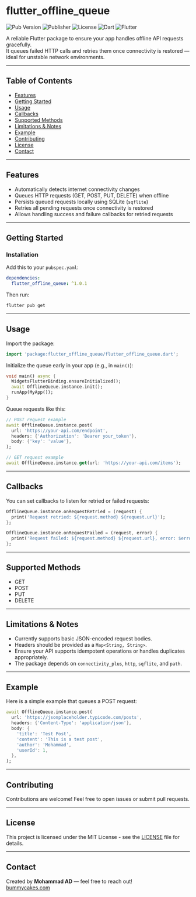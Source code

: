 # flutter_offline_queue

![Pub Version](https://img.shields.io/pub/v/flutter_offline_queue)
![Publisher](https://img.shields.io/pub/publisher/flutter_offline_queue)
![License](https://img.shields.io/github/license/Mohammad-AD/offline_queue)
![Dart](https://img.shields.io/badge/Dart-%3E=3.2.0-blue)
![Flutter](https://img.shields.io/badge/Flutter-%3E=3.13.0-blue)

A reliable Flutter package to ensure your app handles offline API requests gracefully.  
It queues failed HTTP calls and retries them once connectivity is restored — ideal for unstable network environments.

---

## Table of Contents

- [Features](#features)
- [Getting Started](#getting-started)
- [Usage](#usage)
- [Callbacks](#callbacks)
- [Supported Methods](#supported-methods)
- [Limitations & Notes](#limitations--notes)
- [Example](#example)
- [Contributing](#contributing)
- [License](#license)
- [Contact](#contact)

---

## Features

- Automatically detects internet connectivity changes
- Queues HTTP requests (GET, POST, PUT, DELETE) when offline
- Persists queued requests locally using SQLite (`sqflite`)
- Retries all pending requests once connectivity is restored
- Allows handling success and failure callbacks for retried requests

---

## Getting Started

### Installation

Add this to your `pubspec.yaml`:

```yaml
dependencies:
  flutter_offline_queue: ^1.0.1
```

Then run:

```bash
flutter pub get
```

---

## Usage

Import the package:

```dart
import 'package:flutter_offline_queue/flutter_offline_queue.dart';
```

Initialize the queue early in your app (e.g., in `main()`):

```dart
void main() async {
  WidgetsFlutterBinding.ensureInitialized();
  await OfflineQueue.instance.init();
  runApp(MyApp());
}
```

Queue requests like this:

```dart
// POST request example
await OfflineQueue.instance.post(
  url: 'https://your-api.com/endpoint',
  headers: {'Authorization': 'Bearer your_token'},
  body: {'key': 'value'},
);

// GET request example
await OfflineQueue.instance.get(url: 'https://your-api.com/items');
```

---

## Callbacks

You can set callbacks to listen for retried or failed requests:

```dart
OfflineQueue.instance.onRequestRetried = (request) {
  print('Request retried: ${request.method} ${request.url}');
};

OfflineQueue.instance.onRequestFailed = (request, error) {
  print('Request failed: ${request.method} ${request.url}, error: $error');
};
```

---

## Supported Methods

- GET
- POST
- PUT
- DELETE

---

## Limitations & Notes

- Currently supports basic JSON-encoded request bodies.
- Headers should be provided as a `Map<String, String>`.
- Ensure your API supports idempotent operations or handles duplicates appropriately.
- The package depends on `connectivity_plus`, `http`, `sqflite`, and `path`.

---

## Example

Here is a simple example that queues a POST request:

```dart
await OfflineQueue.instance.post(
  url: 'https://jsonplaceholder.typicode.com/posts',
  headers: {'Content-Type': 'application/json'},
  body: {
    'title': 'Test Post',
    'content': 'This is a test post',
    'author': 'Mohammad',
    'userId': 1,
  },
);
```

---

## Contributing

Contributions are welcome! Feel free to open issues or submit pull requests.

---

## License

This project is licensed under the MIT License - see the [LICENSE](LICENSE) file for details.

---

## Contact

Created by **Mohammad AD** — feel free to reach out!  
[bummycakes.com](https://bummycakes.com)